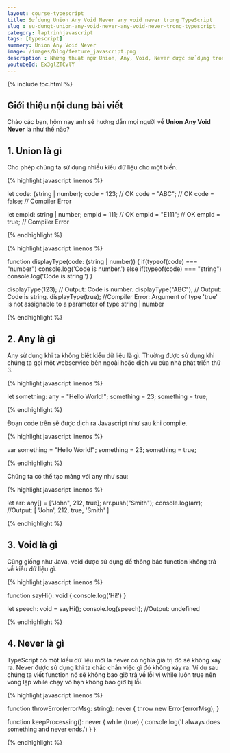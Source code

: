 ```yaml
---
layout: course-typescript
title: Sử dụng Union Any Void Never any void never trong TypeScript 
slug : su-dungt-union-any-void-never-any-void-never-trong-typescript
category: laptrinhjavascript
tags: [typescript]
summery: Union Any Void Never   
image: /images/blog/feature_javascript.png
description : Những thuật ngữ Union, Any, Void, Never được sử dụng trong ngôn ngữ lập trình TypeScript sẽ được giải thích và làm rõ trong bài viết. Bên cạnh đó, bài viết cũng sẽ giúp người đọc nắm được mục đích sử dụng và biết khi nào nên sử dụng loại nào cho phù hợp. Ngoài ra với những ví dụ minh hoạ cụ thể cho từng bước làm, cú pháp thực hiện mỗi loại trong bài viết, sẽ hướng dẫn cho người đọc sử dụng được Union Any Void Never trong TypeScript đạt được hiệu quả nhất.
youtubeId: Ex3glZTCvlY
---
```


{% include toc.html %}

## **Giới thiệu nội dung bài viết**

Chào các bạn, hôm nay anh sẽ hướng dẫn mọi người về <b>Union Any Void Never</b> là như thế nào? 

## **1. Union là gì**

Cho phép chúng ta sử dụng nhiều kiểu dữ liệu cho một biến. 

{% highlight javascript  linenos %}

let code: (string | number);
code = 123;   // OK
code = "ABC"; // OK
code = false; // Compiler Error

let empId: string | number;
empId = 111; // OK
empId = "E111"; // OK
empId = true; // Compiler Error

{% endhighlight %}


{% highlight javascript  linenos %}

function displayType(code: (string | number))
{
    if(typeof(code) === "number")
        console.log('Code is number.')
    else if(typeof(code) === "string")
        console.log('Code is string.')
}

displayType(123); // Output: Code is number.
displayType("ABC"); // Output: Code is string.
displayType(true); //Compiler Error: Argument of type 'true' is not assignable to a parameter of type string | number


{% endhighlight %}

## **2. Any là gì**

Any sử dụng khi ta không biết kiểu dữ liệu là gì. Thường được sử dụng khi chúng ta gọi một webservice bên ngoài hoặc dịch vụ của nhà phát triển thứ 3.

{% highlight javascript  linenos %}

let something: any = "Hello World!"; 
something = 23;
something = true;

{% endhighlight %}

Đoạn code trên sẽ được dịch ra Javascript như sau khi compile.

{% highlight javascript  linenos %}

var something = "Hello World!";
something = 23;
something = true;

{% endhighlight %}

Chúng ta có thể tạo mảng với any như sau:

{% highlight javascript  linenos %}

let arr: any[] = ["John", 212, true]; 
arr.push("Smith"); 
console.log(arr); //Output: [ 'John', 212, true, 'Smith' ] 

{% endhighlight %}

## **3. Void là gì**

Cũng giống như Java, void được sử dụng để thông báo function không trả về kiểu dữ liệu gì.

{% highlight javascript  linenos %}

function sayHi(): void { 
    console.log('Hi!')
} 

let speech: void = sayHi(); 
console.log(speech); //Output: undefined

{% endhighlight %}

## **4. Never là gì**

TypeScript có một kiểu dữ liệu mới là never có nghĩa giá trị đó sẽ không xảy ra. Never được sử dụng khi ta chắc chắn việc gì đó không xảy ra. Ví dụ sau chúng ta viết function nó sẽ không bao giờ trả về lỗi vì while luôn true nên vòng lặp while chạy vô hạn không bao giờ bị lỗi.

{% highlight javascript  linenos %}

function throwError(errorMsg: string): never { 
            throw new Error(errorMsg); 
} 

function keepProcessing(): never { 
            while (true) { 
         console.log('I always does something and never ends.')
     }
}

{% endhighlight %}






